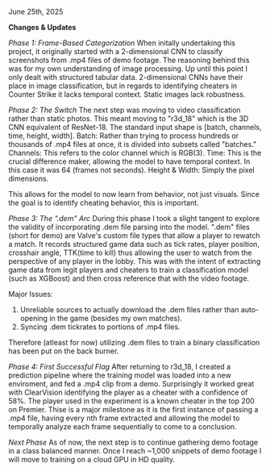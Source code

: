 June 25th, 2025

**Changes & Updates**

*Phase 1: Frame-Based Categorization*
When initally undertaking this project, it originally started with a 2-dimensional CNN to classify screenshots from .mp4 files of demo footage.
The reasoning behind this was for my own understanding of image processing. Up until this point I only dealt with structured tabular data.
2-dimensional CNNs have their place in image classification, but in regards to identifying cheaters in Counter Strike it lacks temporal context.
Static images lack robustness.

*Phase 2: The Switch*
The next step was moving to video classification rather than static photos. This meant moving to "r3d_18" which is the 3D CNN equivalent of ResNet-18.
The standard input shape is [batch, channels, time, height, width].
Batch: Rather than trying to process hundreds or thousands of .mp4 files at once, it is divided into subsets called "batches."
Channels: This refers to the color channel which is RGB(3).
Time: This is the crucial difference maker, allowing the model to have temporal context. In this case it was 64 (frames not seconds).
Height & Width: Simply the pixel dimensions.

This allows for the model to now learn from behavior, not just visuals. Since the goal is to identify cheating behavior, this is important.


*Phase 3: The ".dem" Arc*
During this phase I took a slight tangent to explore the validity of incorporating .dem file parsing into the model. ".dem" files (short for demo)
are Valve's custom file types that allow a player to rewatch a match. It records structured game data such as tick rates, player position, crosshair angle, TTK(time to kill) thus allowing the user to watch from the perspective of any player in the lobby.
This was with the intent of extracting game data from legit players and cheaters to train a classification model (such as XGBoost) and then cross reference that with the video footage.

Major Issues: 
1. Unreliable sources to actually download the .dem files rather than auto-opening in the game (besides my own matches).
2. Syncing .dem tickrates to portions of .mp4 files. 

Therefore (atleast for now) utilizing .dem files to train a binary classification has been put on the back burner.


*Phase 4: First Successful Flag*
After returning to r3d_18, I created a prediction pipeline where the training model was loaded into a new enviroment, and fed a .mp4 clip from a demo.
Surprisingly it worked great with ClearVision identifying the player as a cheater with a confidence of 58%. The player used in the experiment is a known cheater in the top 200 on Premier.
Thise is a major milestone as it is the first instance of passing a .mp4 file, having every nth frame extracted and allowing the model to temporally analyze each frame sequentially to come to a conclusion.


*Next Phase*
As of now, the next step is to continue gathering demo footage in a class balanced manner. Once I reach ~1,000 snippets of demo footage I will move to training on a cloud GPU in HD quality.
